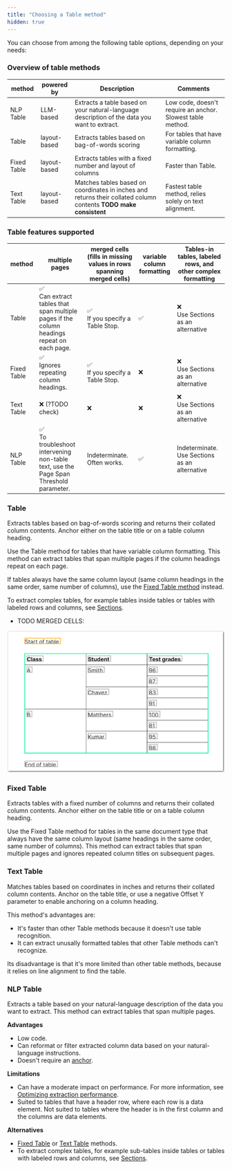```yaml
---
title: "Choosing a Table method"
hidden: true
---
```


You can choose from among the following table options, depending on your needs:

### Overview of table methods

| method      | powered by   | Description                                                  | Comments                                                   |
| ----------- | ------------ | ------------------------------------------------------------ | ---------------------------------------------------------- |
| NLP Table   | LLM-based    | Extracts a table based on your natural-language description of the data you want to extract. | Low code, doesn't require an anchor. Slowest table method. |
| Table       | layout-based | Extracts tables based on bag-of-words scoring                | For tables that have variable column formatting.           |
| Fixed Table | layout-based | Extracts tables with a fixed number and layout of columns    | Faster than Table.                                         |
| Text Table  | layout-based | Matches tables based on coordinates in inches and returns their collated column contents **TODO make consistent** | Fastest table method, relies solely on text alignment.     |

### Table features supported

| method      | multiple pages                                               | merged cells (fills in missing values in rows spanning merged cells) | variable column formatting | Tables-in tables, labeled rows, and other complex formatting |
| ----------- | ------------------------------------------------------------ | ------------------------------------------------------------ | -------------------------- | ------------------------------------------------------------ |
| Table       | ✅<br/>Can extract tables that span multiple pages if the column headings repeat on each page. | ✅ <br />If you specify a Table Stop.                         | ✅                          | ❌<br/>Use Sections as an alternative                         |
| Fixed Table | ✅<br />Ignores repeating column headings.                    | ✅<br /> If you specify a Table Stop.                         | ❌                          | ❌<br/>Use Sections as an alternative                         |
| Text Table  | ❌ (?TODO check)                                              | ❌                                                            | ❌                          | ❌<br/>Use Sections as an alternative                         |
| NLP Table   | ✅ <br />To troubleshoot intervening non-table text, use the Page Span Threshold parameter. | Indeterminate.<br/>Often works.                              | ✅                          | Indeterminate.<br/>Use Sections as an alternative            |





### Table

Extracts tables based on bag-of-words scoring and returns their collated column contents. Anchor either on the table title or on a table column heading.

Use the Table method for tables that have variable column formatting. This method can extract tables that span multiple pages if the column headings repeat on each page.

If tables always have the same column layout (same column headings in the same order, same number of columns), use the [Fixed Table method](https://docs.sensible.so/docs/fixed-table) instead.

To extract complex tables, for example tables inside tables or tables with labeled rows and columns, see [Sections](https://docs.sensible.so/docs/sections#examples).

- TODO MERGED CELLS:



![Click to enlarge](https://raw.githubusercontent.com/sensible-hq/sensible-docs/main/readme-sync/assets/v0/images/final/table_merged_cells.png)



### Fixed Table

Extracts tables with a fixed number of columns and returns their collated column contents. Anchor either on the table title or on a table column heading.

Use the Fixed Table method for tables in the same document type that always have the same column layout (same headings in the same order, same number of columns). This method can extract tables that span multiple pages and ignores repeated column titles on subsequent pages.

### Text Table

Matches tables based on coordinates in inches and returns their collated column contents. Anchor on the table title, or use a negative Offset Y parameter to enable anchoring on a column heading.

This method's advantages are:

- It's faster than other Table methods because it doesn't use table recognition.
- It can extract unusally formatted tables that other Table methods can't recognize.

Its disadvantage is that it's more limited than other table methods, because it relies on line alignment to find the table. 

### NLP Table

Extracts a table based on your natural-language description of the data you want to extract. This method can extract tables that span multiple pages.

**Advantages**

- Low code.
- Can reformat or filter extracted column data based on your natural-language instructions.
- Doesn't require an [anchor](https://docs.sensible.so/docs/anchor).

**Limitations**

- Can have a moderate impact on performance. For more information, see [Optimizing extraction performance](https://docs.sensible.so/docs/performance).
- Suited to tables that have a header row, where each row is a data element. Not suited to tables where the header is in the first column and the columns are data elements.

**Alternatives**

- [Fixed Table](https://docs.sensible.so/docs/fixed-table) or [Text Table](https://docs.sensible.so/docs/text-table) methods.
- To extract complex tables, for example sub-tables inside tables or tables with labeled rows and columns, see [Sections](https://docs.sensible.so/docs/sections#examples).